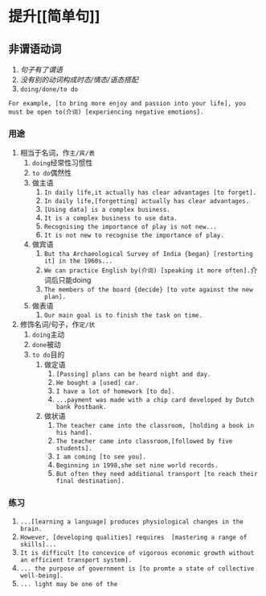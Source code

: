 # 提升[[简单句]]

## 非谓语动词
1. _句子有了谓语_
2. _没有别的动词构成时态/情态/语态搭配_
3. `doing/done/to do`

`For example, [to bring more enjoy and passion into your life], you must be open to(介词) [experiencing negative emotions].`

### 用途
1. 相当于名词，作`主/宾/表`
	1. `doing`经常性习惯性
	2. `to do`偶然性
	3. 做主语
		1. `In daily life,it actually has clear advantages [to forget].`
		2. `In daily life,[forgetting] actually has clear advantages.`
		3. `[Using data] is a complex business.`
		4. `It is a complex business to use data.`
		5. `Recognising the importance of play is not new...`
		6. `It is not new to recognise the importance of play.`
	4. 做宾语
		1. `But tha Archaeological Survey of India {began} [restorting it] in the 1960s...`
		2. `We can practice English by(介词) [speaking it more often].`介词后只能doing
		3. `The members of the board {decide} [to vote against the new plan].`
	5. 做表语
		1. `Our main goal is to finish the task on time.`
2. 修饰名词/句子，作`定/状`
	1. `doing`主动
	2. `done`被动
	3. `to do`目的
		1. 做定语
			1. `[Passing] plans can be heard night and day.`
			2. `He bought a [used] car.`
			3. `I have a lot of homework [to do].`
			4. `...payment was made with a chip card developed by Dutch bank Postbank.`
		2. 做状语
			1. `The teacher came into the classroom, [holding a book in his hand].`
			2. `The teacher came into classroom,[followed by five students].`
			3. `I am coming [to see you].`
			4. `Beginning in 1998,she set nine world records.`
			5. `But often they need additional transport [to reach their final destination].`

### 练习
1. `...[learning a language] produces physiological changes in the brain.`
2. `However, [developing qualities] requires  [mastering a range of skills]...`
3. `It is difficult [to concevice of vigorous economic growth without an efficient transport system].`
4. `... the purpose of government is [to promte a state of collective well-being].`
5. `... light may be one of the`